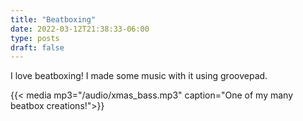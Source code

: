 ```yaml
---
title: "Beatboxing"
date: 2022-03-12T21:38:33-06:00
type: posts
draft: false
---
```


I love beatboxing! I made some music with it using groovepad.

{{< media mp3="/audio/xmas_bass.mp3" caption="One of my many beatbox creations!">}}

